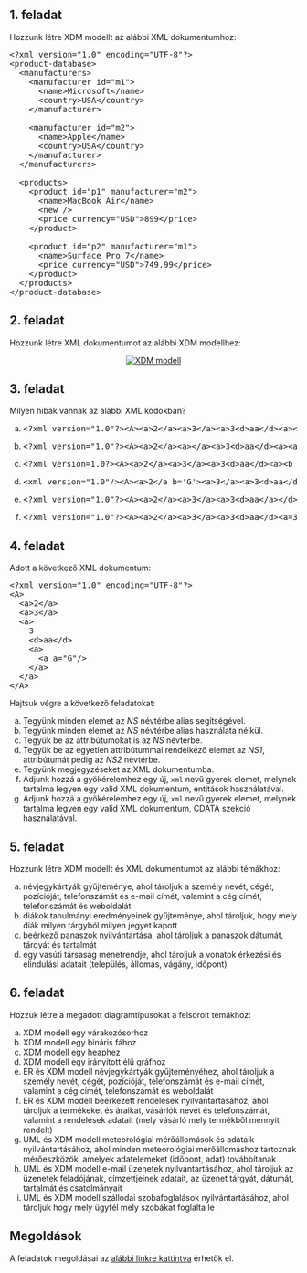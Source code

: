 ## 1. feladat

Hozzunk létre XDM modellt az alábbi XML dokumentumhoz:

<pre class="prettyprint lang-xml">
&lt;?xml version=&quot;1.0&quot; encoding=&quot;UTF-8&quot;?&gt;
&lt;product-database&gt;
  &lt;manufacturers&gt;
    &lt;manufacturer id=&quot;m1&quot;&gt;
      &lt;name&gt;Microsoft&lt;/name&gt;
      &lt;country&gt;USA&lt;/country&gt;
    &lt;/manufacturer&gt;

    &lt;manufacturer id=&quot;m2&quot;&gt;
      &lt;name&gt;Apple&lt;/name&gt;
      &lt;country&gt;USA&lt;/country&gt;
    &lt;/manufacturer&gt;
  &lt;/manufacturers&gt;

  &lt;products&gt;
    &lt;product id=&quot;p1&quot; manufacturer=&quot;m2&quot;&gt;
      &lt;name&gt;MacBook Air&lt;/name&gt;
      &lt;new /&gt;
      &lt;price currency=&quot;USD&quot;&gt;899&lt;/price&gt;
    &lt;/product&gt;

    &lt;product id=&quot;p2&quot; manufacturer=&quot;m1&quot;&gt;
      &lt;name&gt;Surface Pro 7&lt;/name&gt;
      &lt;price currency=&quot;USD&quot;&gt;749.99&lt;/price&gt;
    &lt;/product&gt;
  &lt;/products&gt;
&lt;/product-database&gt;</pre>

## 2. feladat

Hozzunk létre XML dokumentumot az alábbi XDM modellhez:

<p align="center">
  <a href="assets/courses/xml/lab01/exercise02/projects.xdm.dot.png" target="_blank">
    <img src="assets/courses/xml/lab01/exercise02/projects.xdm.dot.png" alt="XDM modell">
  </a>
</p>

## 3. feladat

Milyen hibák vannak az alábbi XML kódokban?

<ol type="a">
  <li>
    <pre>&lt;?xml version=&quot;1.0&quot;?&gt;&lt;A&gt;&lt;a&gt;2&lt;/a&gt;&lt;a&gt;3&lt;/a&gt;&lt;a&gt;3&lt;d&gt;aa&lt;/d&gt;&lt;a&gt;&lt;a a=&quot;G&quot;&gt;&lt;/A&gt;</pre>
  </li>
  <li>
    <pre>&lt;?xml version=&quot;1.0&quot;?&gt;&lt;A&gt;&lt;a&gt;2&lt;/a&gt;&lt;a&gt;&lt;/a&gt;&lt;a&gt;3&lt;d&gt;aa&lt;/d&gt;&lt;a&gt;&lt;a a=&quot;G&quot;/&gt;&lt;/A&gt;</pre>
  </li>
  <li>
    <pre>&lt;?xml version=1.0?&gt;&lt;A&gt;&lt;a&gt;2&lt;/a&gt;&lt;a&gt;3&lt;/a&gt;&lt;a&gt;3&lt;d&gt;aa&lt;/d&gt;&lt;a&gt;&lt;b a=&apos;G&apos;&gt;&lt;/A&gt;</pre>
  </li>
  <li>
    <pre>&lt;xml version=&quot;1.0&quot;/&gt;&lt;A&gt;&lt;a&gt;2&lt;/a b=&apos;G&apos;&gt;&lt;a&gt;3&lt;/a&gt;&lt;a&gt;3&lt;d&gt;aa&lt;/d&gt;&lt;a&gt;&lt;a&gt;&lt;/a&gt;</pre>
  </li>
  <li>
    <pre>&lt;?xml version=&quot;1.0&quot;?&gt;&lt;A&gt;&lt;a&gt;2&lt;/a&gt;&lt;a&gt;3&lt;/a&gt;&lt;a&gt;3&lt;d&gt;aa&lt;/a&gt;&lt;/d&gt;&lt;a/&gt;&lt;/A&gt;&lt;a&gt;2&lt;/a&gt;</pre>
  </li>
  <li>
    <pre>&lt;?xml version=&quot;1.0&quot;?&gt;&lt;A&gt;&lt;a&gt;2&lt;/a&gt;&lt;a&gt;3&lt;/a&gt;&lt;a&gt;3&lt;d&gt;aa&lt;/d&gt;&lt;a=3&gt;&lt;a&gt;&lt;/A&gt;</pre>
  </li>
</ol>

## 4. feladat

Adott a következő XML dokumentum:

<pre class="prettyprint lang-xml">&lt;?xml version=&quot;1.0&quot; encoding=&quot;UTF-8&quot;?&gt;
&lt;A&gt;
  &lt;a&gt;2&lt;/a&gt;
  &lt;a&gt;3&lt;/a&gt;
  &lt;a&gt;
    3
    &lt;d&gt;aa&lt;/d&gt;
    &lt;a&gt;
      &lt;a a=&quot;G&quot;/&gt;
    &lt;/a&gt;
  &lt;/a&gt;
&lt;/A&gt;</pre>

Hajtsuk végre a következő feladatokat:

<ol type="a">
  <li>Tegyünk minden elemet az <i>NS</i> névtérbe alias segítségével.</li>
  <li>Tegyünk minden elemet az <i>NS</i> névtérbe alias használata nélkül.</li>
  <li>Tegyük be az attribútumokat is az <i>NS</i> névtérbe.</li>
  <li>Tegyük be az egyetlen attribútummal rendelkező elemet az <i>NS1</i>, attribútumát pedig az <i>NS2</i> névtérbe.</li>
  <li>Tegyünk megjegyzéseket az XML dokumentumba.</li>
  <li>Adjunk hozzá a gyökérelemhez egy új, <code>xml</code> nevű gyerek elemet, melynek tartalma legyen egy valid XML dokumentum, entitások használatával.</li>
  <li>Adjunk hozzá a gyökérelemhez egy új, <code>xml</code> nevű gyerek elemet, melynek tartalma legyen egy valid XML dokumentum, CDATA szekció használatával.</li>
</ol>

## 5. feladat

Hozzunk létre XDM modellt és XML dokumentumot az alábbi témákhoz:

<ol type="a">
  <li>névjegykártyák gyűjteménye, ahol tároljuk a személy nevét, cégét, pozícióját, telefonszámát és e-mail címét, valamint a cég címét, telefonszámát és weboldalát</li>
  <li>diákok tanulmányi eredményeinek gyűjteménye, ahol tároljuk, hogy mely diák milyen tárgyból milyen jegyet kapott</li>
  <li>beérkező panaszok nyilvántartása, ahol tároljuk a panaszok dátumát, tárgyát és tartalmát</li>
  <li>egy vasúti társaság menetrendje, ahol tároljuk a vonatok érkezési és elindulási adatait (település, állomás, vágány, időpont)</li>
</ol>

## 6. feladat

Hozzuk létre a megadott diagramtípusokat a felsorolt témákhoz:

<ol type="a">
  <li>XDM modell egy várakozósorhoz</li>
  <li>XDM modell egy bináris fához</li>
  <li>XDM modell egy heaphez</li>
  <li>XDM modell egy irányított élű gráfhoz</li>
  <li>ER és XDM modell névjegykártyák gyűjteményéhez, ahol tároljuk a személy nevét, cégét, pozícióját, telefonszámát és e-mail címét, valamint a cég címét, telefonszámát és weboldalát</li>
  <li>ER és XDM modell beérkezett rendelések nyilvántartásához, ahol tároljuk a termékeket és áraikat, vásárlók nevét és telefonszámát, valamint a rendelések adatait (mely vásárló mely termékből mennyit rendelt)</li>
  <li>UML és XDM modell meteorológiai mérőállomások és adataik nyilvántartásához, ahol minden meteorológiai mérőállomáshoz tartoznak mérőeszközök, amelyek adatelemeket (időpont, adat) továbbítanak</li>
  <li>UML és XDM modell e-mail üzenetek nyilvántartásához, ahol tároljuk az üzenetek feladójának, címzettjeinek adatait, az üzenet tárgyát, dátumát, tartalmát és csatolmányait</li>
  <li>UML és XDM modell szállodai szobafoglalások nyilvántartásához, ahol tároljuk hogy mely ügyfél mely szobákat foglalta le</li>
</ol>

## Megoldások

A feladatok megoldásai az [alábbi linkre kattintva](assets/courses/xml/lab01/solution.zip) érhetők el.
